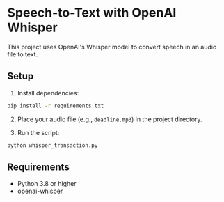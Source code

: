 # Speech-to-Text with OpenAI Whisper

This project uses OpenAI's Whisper model to convert speech in an audio file to text.

## Setup

1. Install dependencies:

```bash
pip install -r requirements.txt
```

2. Place your audio file (e.g., `deadline.mp3`) in the project directory.

3. Run the script:

```bash
python whisper_transaction.py
```

## Requirements

- Python 3.8 or higher
- openai-whisper

